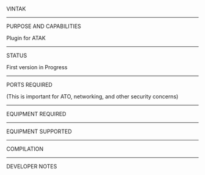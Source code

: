 VINTAK


_________________________________________________________________
PURPOSE AND CAPABILITIES

Plugin for ATAK


_________________________________________________________________
STATUS

First version in Progress
 
_________________________________________________________________
PORTS REQUIRED

(This is important for ATO, networking, and other security concerns)

_________________________________________________________________
EQUIPMENT REQUIRED

_________________________________________________________________
EQUIPMENT SUPPORTED

_________________________________________________________________
COMPILATION

_________________________________________________________________
DEVELOPER NOTES
